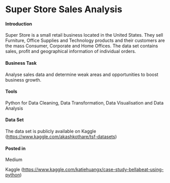 # Super Store Sales Analysis

#### Introduction

Super Store is a small retail business located in the United States. They sell Furniture, Office Supplies and Technology products and their customers are the mass Consumer, Corporate and Home Offices. The data set contains sales, profit and geographical information of individual orders.

#### Business Task

Analyse sales data and determine weak areas and opportunities to boost business growth.

#### Tools
Python for Data Cleaning, Data Transformation, Data Visualisation and Data Analysis

#### Data Set

The data set is publicly available on Kaggle (https://www.kaggle.com/akashkothare/tsf-datasets)

#### Posted in

Medium

Kaggle (https://www.kaggle.com/katiehuangx/case-study-bellabeat-using-python)
